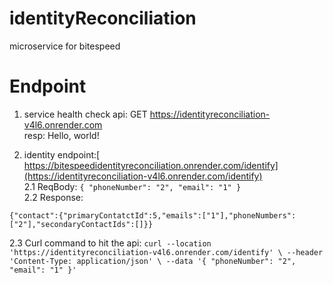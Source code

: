 # identityReconciliation
microservice for bitespeed

# Endpoint
1. service health check api: GET https://identityreconciliation-v4l6.onrender.com  
                    resp: Hello, world!  

2. identity endpoint:[ https://bitespeedidentityreconciliation.onrender.com/identify](https://identityreconciliation-v4l6.onrender.com/identify)  
   2.1 ReqBody: ```{
    "phoneNumber": "2",
    "email": "1"
}```  
   2.2 Response: 
```
{"contact":{"primaryContatctId":5,"emails":["1"],"phoneNumbers":["2"],"secondaryContactIds":[]}}
```  
                    
2.3 Curl command to hit the api: `curl --location 'https://identityreconciliation-v4l6.onrender.com/identify' \
--header 'Content-Type: application/json' \
--data '{
    "phoneNumber": "2",
    "email": "1"
}'`

